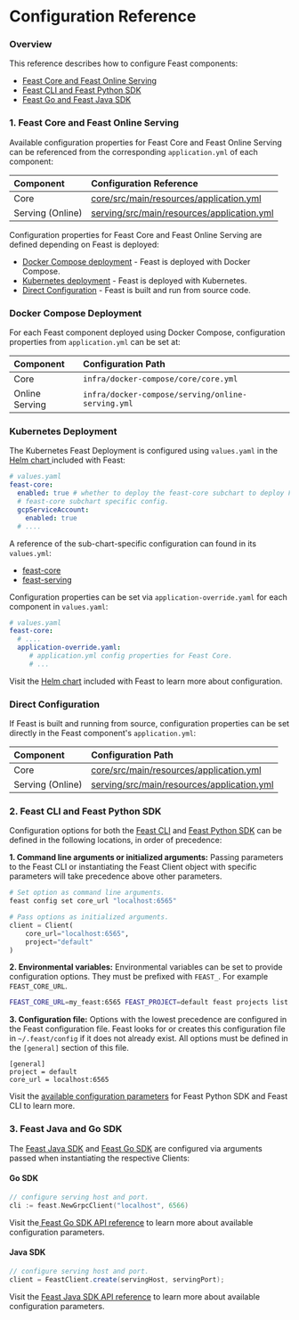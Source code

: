 # Configuration Reference

### Overview

This reference describes how to configure Feast components:

* [Feast Core and Feast Online Serving](./#2-feast-core-serving-and-job-controller)
* [Feast CLI and Feast Python SDK](./#3-feast-cli-and-feast-python-sdk)
* [Feast Go and Feast Java SDK](./#4-feast-java-and-go-sdk)

### 1. Feast Core and Feast Online Serving

Available configuration properties for Feast Core and Feast Online Serving can be referenced from the corresponding `application.yml` of each component:

| Component | Configuration Reference |
| :--- | :--- |
| Core | [core/src/main/resources/application.yml](https://github.com/feast-dev/feast/blob/master/core/src/main/resources/application.yml) |
| Serving \(Online\) | [serving/src/main/resources/application.yml](https://github.com/feast-dev/feast/blob/master/serving/src/main/resources/application.yml) |

Configuration properties for Feast Core and Feast Online Serving are defined depending on Feast is deployed:

* [Docker Compose deployment](./#docker-compose-deployment) - Feast is deployed with Docker Compose.
* [Kubernetes deployment](./#kubernetes-deployment) - Feast is deployed with Kubernetes.
* [Direct Configuration](./#direct-configuration) - Feast is built and run from source code.

### Docker Compose Deployment

For each Feast component deployed using Docker Compose, configuration properties from `application.yml` can be set at:

| Component | Configuration Path |
| :--- | :--- |
| Core | `infra/docker-compose/core/core.yml` |
| Online Serving | `infra/docker-compose/serving/online-serving.yml` |

### Kubernetes Deployment

The Kubernetes Feast Deployment is configured using `values.yaml` in the [Helm chart ](https://github.com/feast-dev/feast/blob/master/infra/charts/feast/README.md)included with Feast:

```yaml
# values.yaml
feast-core:
  enabled: true # whether to deploy the feast-core subchart to deploy Feast Core.
  # feast-core subchart specific config.
  gcpServiceAccount:
    enabled: true 
  # ....
```

A reference of the sub-chart-specific configuration can found in its `values.yml`:

* [feast-core](https://github.com/feast-dev/feast/blob/master/infra/charts/feast/charts/feast-core)
* [feast-serving](https://github.com/feast-dev/feast/tree/master/infra/charts/feast/charts/feast-serving)

Configuration properties can be set via `application-override.yaml` for each component in `values.yaml`:

```yaml
# values.yaml
feast-core:
  # ....
  application-override.yaml: 
     # application.yml config properties for Feast Core.
     # ...
```

Visit the [Helm chart](https://github.com/feast-dev/feast/blob/master/infra/charts/feast/README.md) included with Feast to learn more about configuration.

### Direct Configuration

If Feast is built and running from source, configuration properties can be set directly in the Feast component's `application.yml`:

| Component | Configuration Path |
| :--- | :--- |
| Core | [core/src/main/resources/application.yml](https://github.com/feast-dev/feast/blob/master/core/src/main/resources/application.yml) |
| Serving \(Online\) | [serving/src/main/resources/application.yml](https://github.com/feast-dev/feast/blob/master/serving/src/main/resources/application.yml) |

### 2. Feast CLI and Feast Python SDK

Configuration options for both the [Feast CLI](../../getting-started/connect-to-feast/connecting-to-feast.md) and [Feast Python SDK](https://api.docs.feast.dev/python/) can be defined in the following locations, in order of precedence:

**1. Command line arguments or initialized arguments:** Passing parameters to the Feast CLI or instantiating the Feast Client object with specific parameters will take precedence above other parameters.

```bash
# Set option as command line arguments.
feast config set core_url "localhost:6565"
```

```python
# Pass options as initialized arguments.
client = Client(
    core_url="localhost:6565",
    project="default"
)
```

**2. Environmental variables:** Environmental variables can be set to provide configuration options. They must be prefixed with `FEAST_`. For example `FEAST_CORE_URL`.

```bash
FEAST_CORE_URL=my_feast:6565 FEAST_PROJECT=default feast projects list
```

**3. Configuration file:** Options with the lowest precedence are configured in the Feast configuration file. Feast looks for or creates this configuration file in `~/.feast/config` if it does not already exist. All options must be defined in the `[general]` section of this file.

```text
[general]
project = default
core_url = localhost:6565
```

Visit the [available configuration parameters](https://github.com/feast-dev/feast/blob/master/sdk/python/feast/constants.py) for Feast Python SDK and Feast CLI to learn more. 

### 3. Feast Java and Go SDK

The [Feast Java SDK](https://javadoc.io/doc/dev.feast/feast-sdk/latest/com/gojek/feast/package-summary.html) and [Feast Go SDK](https://godoc.org/github.com/feast-dev/feast/sdk/go) are configured via arguments passed when instantiating the respective Clients:

#### Go SDK

```go
// configure serving host and port.
cli := feast.NewGrpcClient("localhost", 6566)
```

Visit the[ Feast Go SDK API reference](https://godoc.org/github.com/feast-dev/feast/sdk/go) to learn more about available configuration parameters.

#### Java SDK

```java
// configure serving host and port.
client = FeastClient.create(servingHost, servingPort);
```

Visit the [Feast Java SDK API reference](https://javadoc.io/doc/dev.feast/feast-sdk/latest/com/gojek/feast/package-summary.html) to learn more about available configuration parameters.

